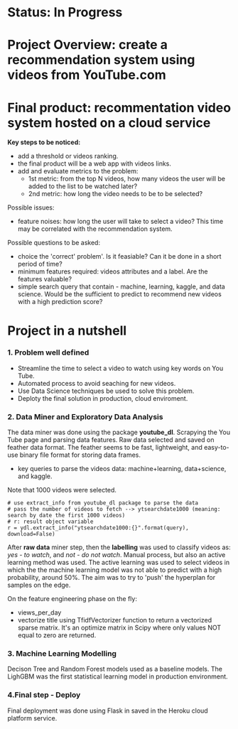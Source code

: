 # **Status:** In Progress

# **Project Overview**: create a recommendation system using videos from YouTube.com
# Final product: recommentation video system hosted on a cloud service 

**Key steps to be noticed:**
 - add a threshold or videos ranking.
 - the final product will be a web app with videos links.
 - add and evaluate metrics to the problem:
   - 1st metric: from the top N videos, how many videos the user will be added to the list to be watched later?
   - 2nd metric: how long the video needs to be to be selected?

Possible issues:
 - feature noises: how long the user will take to select a video?
   This time may be correlated with the recommendation system.


Possible questions to be asked:
- choice the 'correct' problem'. Is it feasiable? Can it be done in a short period of time?
- minimum features required: videos attributes and a label. Are the features valuable?
- simple search query that contain - machine, learning, kaggle, and data science. Would be the sufficient to predict to recommend new videos with a high prediction score?

# Project in a nutshell

### 1. Problem well defined
  - Streamline the time to select a video to watch using key words on You Tube.
  - Automated process to avoid seaching for new videos.
  - Use Data Science techniques be used to solve this problem.
  - Deploty the final solution in production, cloud enviroment.

### 2. Data Miner and Exploratory Data Analysis

The data miner was done using the package **youtube_dl**. Scrapying the You Tube page and parsing data features. Raw data selected and saved on feather data format.
The feather seems to be fast, lightweight, and easy-to-use binary file format for storing data frames.

 -  key queries to parse the videos data: machine+learning, data+science, and kaggle.
 
 Note that 1000 videos were selected.
 
 ```
 # use extract_info from youtube_dl package to parse the data
# pass the number of videos to fetch --> ytsearchdate1000 (meaning: search by date the first 1000 videos)
# r: result object variable
 r = ydl.extract_info("ytsearchdate1000:{}".format(query), download=False)

```
After **raw data** miner step, then the **labelling** was used to classify videos as: *yes - to watch*, and *not - do not watch*. Manual process, but also an active learning method was used. The active learning was used to select videos in which the the machine learning model was not able to predict with a high probability, around 50%.
The aim was to try to 'push' the hyperplan for samples on the edge.

On the feature engineering phase on the fly: 
- views_per_day
- vectorize title using TfidfVectorizer function to return a vectorized sparse matrix. It's an optimize matrix in Scipy where only values NOT equal to zero are returned.

### 3. Machine Learning Modelling

Decison Tree and Random Forest models used as a baseline models. The LighGBM was the first statistical learning model in production environment.

### 4.Final step - Deploy

Final deployment was done using Flask in saved in the Heroku cloud platform service.

